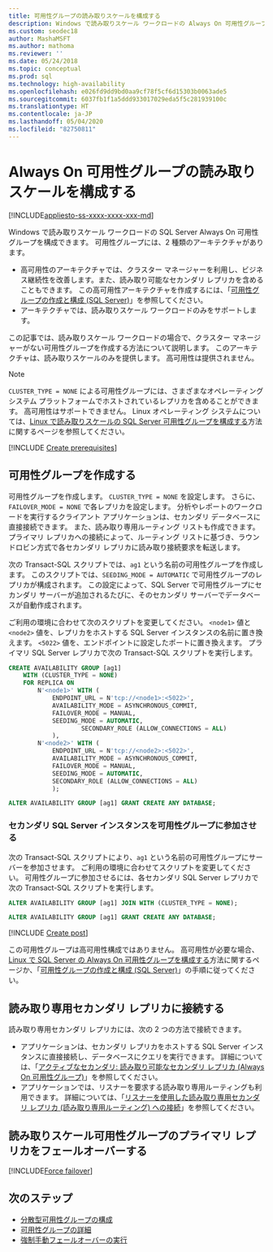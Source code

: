```yaml
---
title: 可用性グループの読み取りスケールを構成する
description: Windows で読み取りスケール ワークロードの Always On 可用性グループを構成します。
ms.custom: seodec18
author: MashaMSFT
ms.author: mathoma
ms.reviewer: ''
ms.date: 05/24/2018
ms.topic: conceptual
ms.prod: sql
ms.technology: high-availability
ms.openlocfilehash: e026fd9dd9bd0aa9cf78f5cf6d15303b0063ade5
ms.sourcegitcommit: 6037fb1f1a5ddd933017029eda5f5c281939100c
ms.translationtype: HT
ms.contentlocale: ja-JP
ms.lasthandoff: 05/04/2020
ms.locfileid: "82750811"
---
```

# <a name="configure-read-scale-for-an-always-on-availability-group"></a>Always On 可用性グループの読み取りスケールを構成する

[!INCLUDE[appliesto-ss-xxxx-xxxx-xxx-md](../../../includes/appliesto-ss-xxxx-xxxx-xxx-md.md)]

Windows で読み取りスケール ワークロードの SQL Server Always On 可用性グループを構成できます。 可用性グループには、2 種類のアーキテクチャがあります。
* 高可用性のアーキテクチャでは、クラスター マネージャーを利用し、ビジネス継続性を改善します。また、読み取り可能なセカンダリ レプリカを含めることもできます。 この高可用性アーキテクチャを作成するには、「[可用性グループの作成と構成 (SQL Server)](creation-and-configuration-of-availability-groups-sql-server.md)」を参照してください。 
* アーキテクチャでは、読み取りスケール ワークロードのみをサポートします。 

この記事では、読み取りスケール ワークロードの場合で、クラスター マネージャーがない可用性グループを作成する方法について説明します。 このアーキテクチャは、読み取りスケールのみを提供します。 高可用性は提供されません。

>[!NOTE]
>`CLUSTER_TYPE = NONE` による可用性グループには、さまざまなオペレーティング システム プラットフォームでホストされているレプリカを含めることができます。 高可用性はサポートできません。 Linux オペレーティング システムについては、[Linux で読み取りスケールの SQL Server 可用性グループを構成する](../../../linux/sql-server-linux-availability-group-configure-rs.md)方法に関するページを参照してください。

[!INCLUDE [Create prerequisites](../../../includes/ss-availability-group-rs-prereq.md)]

## <a name="create-an-availability-group"></a>可用性グループを作成する

可用性グループを作成します。 `CLUSTER_TYPE = NONE` を設定します。 さらに、`FAILOVER_MODE = NONE` で各レプリカを設定します。 分析やレポートのワークロードを実行するクライアント アプリケーションは、セカンダリ データベースに直接接続できます。 また、読み取り専用ルーティング リストも作成できます。 プライマリ レプリカへの接続によって、ルーティング リストに基づき、ラウンドロビン方式で各セカンダリ レプリカに読み取り接続要求を転送します。

次の Transact-SQL スクリプトでは、`ag1` という名前の可用性グループを作成します。 このスクリプトでは、`SEEDING_MODE = AUTOMATIC` で可用性グループのレプリカが構成されます。 この設定によって、SQL Server で可用性グループにセカンダリ サーバーが追加されるたびに、そのセカンダリ サーバーでデータベースが自動作成されます。 

ご利用の環境に合わせて次のスクリプトを変更してください。 `<node1>` 値と `<node2>` 値を、レプリカをホストする SQL Server インスタンスの名前に置き換えます。 `<5022>` 値を、エンドポイントに設定したポートに置き換えます。 プライマリ SQL Server レプリカで次の Transact-SQL スクリプトを実行します。

```sql
CREATE AVAILABILITY GROUP [ag1]
    WITH (CLUSTER_TYPE = NONE)
    FOR REPLICA ON
        N'<node1>' WITH (
            ENDPOINT_URL = N'tcp://<node1>:<5022>',
            AVAILABILITY_MODE = ASYNCHRONOUS_COMMIT,
            FAILOVER_MODE = MANUAL,
            SEEDING_MODE = AUTOMATIC,
                    SECONDARY_ROLE (ALLOW_CONNECTIONS = ALL)
            ),
        N'<node2>' WITH (
            ENDPOINT_URL = N'tcp://<node2>:<5022>',
            AVAILABILITY_MODE = ASYNCHRONOUS_COMMIT,
            FAILOVER_MODE = MANUAL,
            SEEDING_MODE = AUTOMATIC,
            SECONDARY_ROLE (ALLOW_CONNECTIONS = ALL)
            );

ALTER AVAILABILITY GROUP [ag1] GRANT CREATE ANY DATABASE;
```

### <a name="join-secondary-sql-server-instances-to-the-availability-group"></a>セカンダリ SQL Server インスタンスを可用性グループに参加させる

次の Transact-SQL スクリプトにより、`ag1` という名前の可用性グループにサーバーを参加させます。 ご利用の環境に合わせてスクリプトを変更してください。 可用性グループに参加させるには、各セカンダリ SQL Server レプリカで次の Transact-SQL スクリプトを実行します。

```sql
ALTER AVAILABILITY GROUP [ag1] JOIN WITH (CLUSTER_TYPE = NONE);

ALTER AVAILABILITY GROUP [ag1] GRANT CREATE ANY DATABASE;
```

[!INCLUDE [Create post](../../../includes/ss-availability-group-rs-postactivity.md)]

この可用性グループは高可用性構成ではありません。 高可用性が必要な場合、[Linux で SQL Server の Always On 可用性グループを構成する](../../../linux/sql-server-linux-availability-group-configure-ha.md)方法に関するページか、「[可用性グループの作成と構成 (SQL Server)](creation-and-configuration-of-availability-groups-sql-server.md)」の手順に従ってください。

## <a name="connect-to-read-only-secondary-replicas"></a>読み取り専用セカンダリ レプリカに接続する

読み取り専用セカンダリ レプリカには、次の 2 つの方法で接続できます。
* アプリケーションは、セカンダリ レプリカをホストする SQL Server インスタンスに直接接続し、データベースにクエリを実行できます。 詳細については、「[アクティブなセカンダリ: 読み取り可能なセカンダリ レプリカ (Always On 可用性グループ)](active-secondaries-readable-secondary-replicas-always-on-availability-groups.md)」を参照してください。
* アプリケーションでは、リスナーを要求する読み取り専用ルーティングも利用できます。 詳細については、「[リスナーを使用した読み取り専用セカンダリ レプリカ (読み取り専用ルーティング) への接続](listeners-client-connectivity-application-failover.md#ConnectToSecondary)」を参照してください。

## <a name="fail-over-the-primary-replica-on-a-read-scale-availability-group"></a>読み取りスケール可用性グループのプライマリ レプリカをフェールオーバーする

[!INCLUDE[Force failover](../../../includes/ss-force-failover-read-scale-out.md)]

## <a name="next-steps"></a>次のステップ

* [分散型可用性グループの構成](distributed-availability-groups-always-on-availability-groups.md)
* [可用性グループの詳細](overview-of-always-on-availability-groups-sql-server.md)
* [強制手動フェールオーバーの実行](perform-a-forced-manual-failover-of-an-availability-group-sql-server.md)
